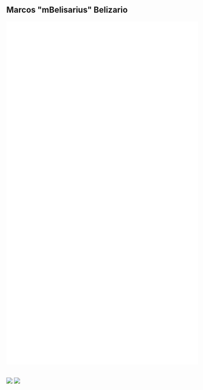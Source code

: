 ## Marcos "mBelisarius" Belizario 

![Metrics](/github-metrics.svg)

<br>

<div>
  <a href="https://www.linkedin.com/in/mbelizario/" target="_blank"><img src="https://img.shields.io/badge/-LinkedIn-%230077B5?style=for-the-badge&logo=linkedin&logoColor=white" target="_blank"></a>
  <a href="mailto:mBelisariuss@gmail.com"><img src="https://img.shields.io/badge/-Gmail-%23333?style=for-the-badge&logo=gmail&logoColor=white" target="_blank"></a>

</div>
